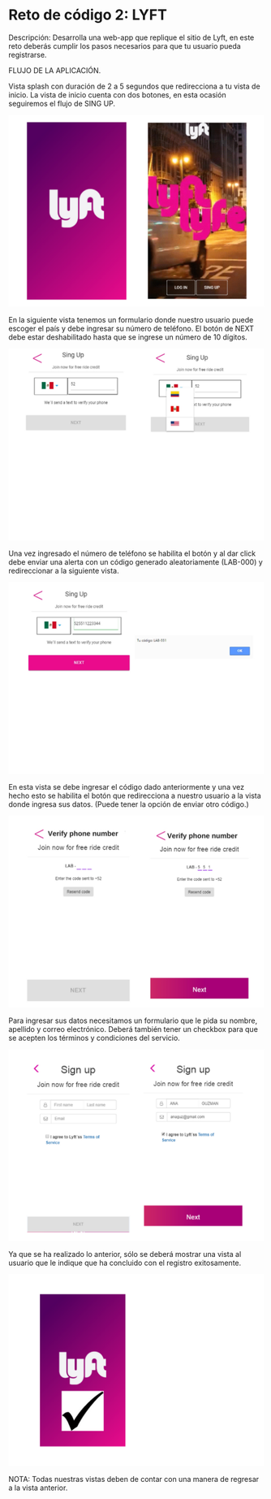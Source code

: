 # Reto de código 2: LYFT

Descripción: Desarrolla una web-app que replique el sitio de Lyft, en este reto deberás cumplir los pasos necesarios para que tu usuario pueda registrarse.

FLUJO DE LA APLICACIÓN.

Vista splash con duración de 2 a 5 segundos que redirecciona a tu vista de inicio. La vista de inicio cuenta con dos botones, en esta ocasión seguiremos el flujo de SING UP.

![Imagen](assets/images/splash.png)

En la siguiente vista tenemos un formulario donde nuestro usuario puede escoger el país y debe ingresar su número de teléfono. El botón de NEXT debe estar deshabilitado hasta que se ingrese un número de 10 dígitos.

![Imagen](assets/images/ingreso-numero.jpg)

Una vez ingresado el número de teléfono se habilita el botón y al dar click debe enviar una alerta con un código generado aleatoriamente (LAB-000) y redireccionar a la siguiente vista.

![Imagen](assets/images/generacion-codigo.jpg)

En esta vista se debe ingresar el código dado anteriormente y una vez hecho esto se habilita el botón que redirecciona a nuestro usuario a la vista donde ingresa sus datos. (Puede tener la opción de enviar otro código.)

![Imagen](assets/images/verificacion-numero.jpg)

Para ingresar sus datos necesitamos un formulario que le pida su nombre, apellido y correo electrónico. Deberá también tener un checkbox para que se acepten los términos y condiciones del servicio.

![Imagen](assets/images/ingreso-datos.png)

Ya que se ha realizado lo anterior, sólo se deberá mostrar una vista al usuario que le indique que ha concluido con el registro exitosamente.

![Imagen](assets/images/final.png)

NOTA: Todas nuestras vistas deben de contar con una manera de regresar a la vista anterior.
